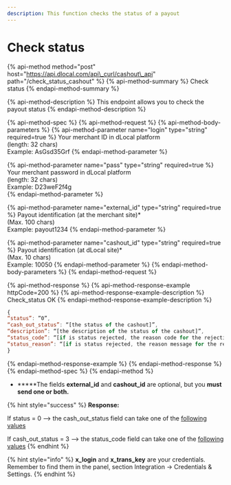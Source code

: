 ```yaml
---
description: This function checks the status of a payout
---
```


# Check status

{% api-method method="post" host="https://api.dlocal.com/api\_curl/cashout\_api" path="/check\_status\_cashout" %}
{% api-method-summary %}
 Check status
{% endapi-method-summary %}

{% api-method-description %}
This endpoint allows you to check the payout status
{% endapi-method-description %}

{% api-method-spec %}
{% api-method-request %}
{% api-method-body-parameters %}
{% api-method-parameter name="login" type="string" required=true %}
Your merchant ID in dLocal platform   
\(length: 32 chars\)  
Example: AsGsd35Grf
{% endapi-method-parameter %}

{% api-method-parameter name="pass" type="string" required=true %}
Your merchant password in dLocal platform   
\(length: 32 chars\)  
Example: D23weF2f4g  
{% endapi-method-parameter %}

{% api-method-parameter name="external\_id" type="string" required=true %}
Payout identification \(at the merchant site\)\*  
\(Max. 100 chars\)  
Example: payout1234
{% endapi-method-parameter %}

{% api-method-parameter name="cashout\_id" type="string" required=true %}
Payout identification \(at dLocal site\)\*  
\(Max. 10 chars\)  
Example: 10050
{% endapi-method-parameter %}
{% endapi-method-body-parameters %}
{% endapi-method-request %}

{% api-method-response %}
{% api-method-response-example httpCode=200 %}
{% api-method-response-example-description %}
Check\_status OK
{% endapi-method-response-example-description %}

```javascript
{
“status”: ”0”, 
“cash_out_status”: “[the status of the cashout]”,
“description”: “[the description of the status of the cashout]”,
“status_code”: “[if is status rejected, the reason code for the rejection]”,
“status_reason”: “[if is status rejected, the reason message for the rejection]”
} 
```
{% endapi-method-response-example %}
{% endapi-method-response %}
{% endapi-method-spec %}
{% endapi-method %}

* **\***The fields **external\_id** and **cashout\_id** are optional, but you **must send one or both.**

{% hint style="success" %}
**Response:**

If status = 0 --&gt; the cash\_out\_status field can take one of the [following values](error-codes-reference.md#payout-status)

If cash\_out\_status = 3 --&gt; the status\_code field can take one of the [following values](error-codes-reference.md#error-codes-range)
{% endhint %}

{% hint style="info" %}
**x\_login** and **x\_trans\_key** are your credentials. Remember to find them in the panel, section Integration -&gt; Credentials & Settings.
{% endhint %}


